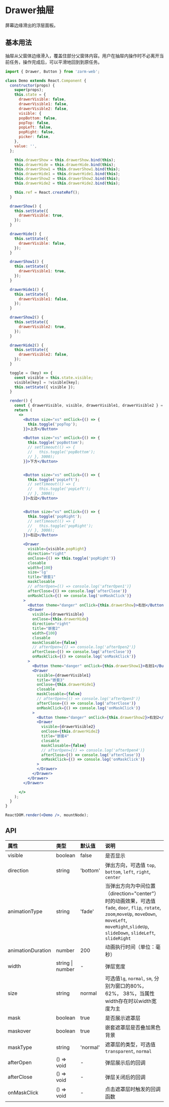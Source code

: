 <!--
 * @Description: In User Settings Edit
 * @Author: your name
 * @Date: 2019-09-17 10:45:04
 * @LastEditTime: 2019-09-27 11:26:45
 * @LastEditors: Please set LastEditors
 -->
# Drawer抽屉
屏幕边缘滑出的浮层面板。

## 基本用法
抽屉从父窗体边缘滑入，覆盖住部分父窗体内容。用户在抽屉内操作时不必离开当前任务，操作完成后，可以平滑地回到到原任务。

```jsx
import { Drawer, Button } from 'zarm-web';

class Demo extends React.Component {
  constructor(props) {
    super(props);
    this.state = {
      drawerVisible: false,
      drawerVisible1: false,
      drawerVisible2: false,
      visible: {
      popBottom: false,
      popTop: false,
      popLeft: false,
      popRight: false,
      picker: false,
    },
    value: '',
  };

    this.drawerShow = this.drawerShow.bind(this);
    this.drawerHide = this.drawerHide.bind(this);
    this.drawerShow1 = this.drawerShow1.bind(this);
    this.drawerHide1 = this.drawerHide1.bind(this);
    this.drawerShow2 = this.drawerShow2.bind(this);
    this.drawerHide2 = this.drawerHide2.bind(this);

    this.ref = React.createRef();
  }

  drawerShow() {
    this.setState({
      drawerVisible: true,
    });
  }

  drawerHide() {
    this.setState({
      drawerVisible: false,
    });
  }

  drawerShow1() {
    this.setState({
      drawerVisible1: true,
    });
  }

  drawerHide1() {
    this.setState({
      drawerVisible1: false,
    });
  }

  drawerShow2() {
    this.setState({
      drawerVisible2: true,
    });
  }

  drawerHide2() {
    this.setState({
      drawerVisible2: false,
    });
  }

  toggle = (key) => {
    const visible = this.state.visible;
    visible[key] = !visible[key];
    this.setState({ visible });
  }

  render() {
    const { drawerVisible, visible, drawerVisible1, drawerVisible2 } = this.state;
    return (
      <>
        <Button size="xs" onClick={() => {
          this.toggle('popTop');
        }}>上方</Button>

        <Button size="xs" onClick={() => {
          this.toggle('popBottom');
          // setTimeout(() => {
          //   this.toggle('popBottom');
          // }, 3000);
        }}>下方</Button>


        <Button size="xs" onClick={() => {
          this.toggle('popLeft');
          // setTimeout(() => {
          //   this.toggle('popLeft');
          // }, 3000);
        }}>左边</Button>


        <Button size="xs" onClick={() => {
          this.toggle('popRight');
          // setTimeout(() => {
          //   this.toggle('popRight');
          // }, 3000);
        }}>右边</Button>

        <Drawer
          visible={visible.popRight}
          direction="right"
          onClose={() => this.toggle('popRight')}
          closable
          width={100}
          size='lg'
          title="嵌套1"
          maskClosable
          // afterOpen={() => console.log('afterOpen1')}
          afterClose={() => console.log('afterClose')}
          onMaskClick={() => console.log('onMaskClick')}
        >
          <Button theme="danger" onClick={this.drawerShow}>右划</Button>
          <Drawer
            visible={drawerVisible}
            onClose={this.drawerHide}
            direction="right"
            title="嵌套2"
            width={100}
            closable
            maskClosable={false}
            // afterOpen={() => console.log('afterOpen2')}
            afterClose={() => console.log('afterClose')}
            onMaskClick={() => console.log('onMaskClick')}
          >
            <Button theme="danger" onClick={this.drawerShow1}>右划1</Button>
            <Drawer
              visible={drawerVisible1}
              title="嵌套3"
              onClose={this.drawerHide1}
              closable
              maskClosable={false}
              // afterOpen={() => console.log('afterOpen3')}
              afterClose={() => console.log('afterClose')}
              onMaskClick={() => console.log('onMaskClick')}
            >
              <Button theme="danger" onClick={this.drawerShow2}>右划2</Button>
              <Drawer
                visible={drawerVisible2}
                onClose={this.drawerHide2}
                title="嵌套4"
                closable
                maskClosable={false}
                // afterOpen={() => console.log('afterOpen4')}
                afterClose={() => console.log('afterClose')}
                onMaskClick={() => console.log('onMaskClick')}
              >
              </Drawer>
            </Drawer>
          </Drawer>
        </Drawer>

      </>
    );
  }
}

ReactDOM.render(<Demo />, mountNode);
```

## API

| 属性 | 类型 | 默认值 | 说明 |
| :--- | :--- | :--- | :--- |
| visible | boolean | false | 是否显示 |
| direction | string | 'bottom' | 弹出方向，可选值 `top`, `bottom`, `left`, `right`, `center` |
| animationType | string | 'fade' | 当弹出方向为中间位置（direction="center"）时的动画效果，可选值 `fade`, `door`, `flip`, `rotate`, `zoom`,`moveUp`, `moveDown`, `moveLeft`, `moveRight`,`slideUp`, `slideDown`, `slideLeft`, `slideRight` |
| animationDuration | number | 200 | 动画执行时间（单位：毫秒） |
| width | string &#124; number | - | 弹层宽度 |
| size | string | normal | 可选值`lg`, `normal`, `sm`, 分别为窗口的80%， 62%， 38%，当属性width存在时以width宽度为主 |
| mask | boolean | true | 是否展示遮罩层 |
| maskover | boolean | true | 嵌套遮罩层是否叠加黑色背景 |
| maskType | string | 'normal' | 遮罩层的类型，可选值 `transparent`, `normal` |
| afterOpen | () => void | - | 弹层展示后的回调 |
| afterClose | () => void | - | 弹层关闭后的回调 |
| onMaskClick | () => void | - | 点击遮罩层时触发的回调函数 |




